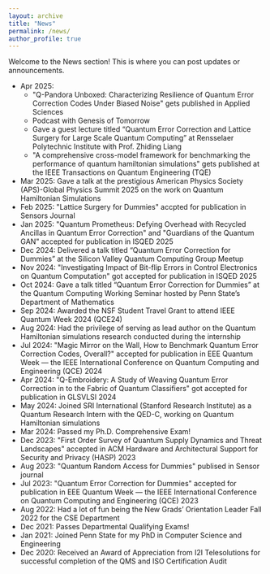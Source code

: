```yaml
---
layout: archive
title: "News"
permalink: /news/
author_profile: true
---
```


Welcome to the News section! This is where you can post updates or announcements.

* Apr 2025:
  * <i class="fas fa-scroll"></i> "Q-Pandora Unboxed: Characterizing Resilience of Quantum Error Correction Codes Under Biased Noise" gets published in Applied Sciences
  * <i class="fas fa-microphone"></i> Podcast with Genesis of Tomorrow
  * <i class="fas fa-microphone"></i> Gave a guest lecture titled “Quantum Error Correction and Lattice Surgery for Large Scale Quantum Computing” at Rensselaer Polytechnic Institute with Prof. Zhiding Liang
  * "A comprehensive cross-model framework for benchmarking the performance of quantum hamiltonian simulations" gets published at the IEEE Transactions on Quantum Engineering (TQE)
* Mar 2025: Gave a talk at the prestigious American Physics Society (APS)-Global Physics Summit 2025 on the work on Quantum Hamiltonian Simulations
* Feb 2025: "Lattice Surgery for Dummies" accpted for publication in Sensors Journal
* Jan 2025: "Quantum Prometheus: Defying Overhead with Recycled Ancillas in Quantum Error Correction" and "Guardians of the Quantum GAN" accepted for publication in ISQED 2025
* Dec 2024: Delivered a talk titled “Quantum Error Correction for Dummies” at the Silicon Valley Quantum Computing Group Meetup
* Nov 2024: "Investigating Impact of Bit-flip Errors in Control Electronics on Quantum Computation" got accepted for publication in ISQED 2025
* Oct 2024: Gave a talk titled “Quantum Error Correction for Dummies” at the Quantum Computing Working Seminar hosted by Penn State’s Department of Mathematics
* Sep 2024: <i class="fas fa-award"></i> Awarded the NSF Student Travel Grant to attend IEEE Quantum Week 2024 (QCE24)
* Aug 2024: Had the privilege of serving as lead author on the Quantum Hamiltonian simulations research conducted during the internship
* Jul 2024: "Magic Mirror on the Wall, How to Benchmark Quantum Error Correction Codes, Overall?" accepted for publication in EEE Quantum Week — the IEEE International Conference on Quantum Computing and Engineering (QCE) 2024
* Apr 2024: "Q-Embroidery: A Study of Weaving Quantum Error Correction in to the Fabric of Quantum Classifiers" got accepted for publication in GLSVLSI 2024
* May 2024: Joined SRI International (Stanford Research Institute) as a Quantum Research Intern with the QED-C, working on Quantum Hamiltonian simulations
* Mar 2024: <i class="fas fa-user-graduate"></i> Passed my Ph.D. Comprehensive Exam!
* Dec 2023: "First Order Survey of Quantum Supply Dynamics and Threat Landscapes" accepted in ACM Hardware and Architectural Support for Security and Privacy (HASP) 2023
* Aug 2023: "Quantum Random Access for Dummies" publised in Sensor journal
* Jul 2023: "Quantum Error Correction for Dummies" accepted for publication in EEE Quantum Week — the IEEE International Conference on Quantum Computing and Engineering (QCE) 2023
* Aug 2022: Had a lot of fun being the New Grads’ Orientation Leader Fall 2022 for the CSE Department
* Dec 2021: Passes Departmental Qualifying Exams!
* Jan 2021: Joined Penn State for my PhD in Computer Science and Engineering
* Dec 2020: Received an Award of Appreciation from I2I Telesolutions for successful completion of the QMS and ISO Certification Audit
